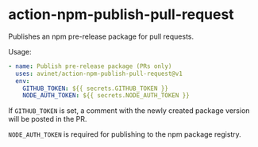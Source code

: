 # action-npm-publish-pull-request

Publishes an npm pre-release package for pull requests.

Usage:

```yaml
- name: Publish pre-release package (PRs only)
  uses: avinet/action-npm-publish-pull-request@v1
  env:
    GITHUB_TOKEN: ${{ secrets.GITHUB_TOKEN }}
    NODE_AUTH_TOKEN: ${{ secrets.NODE_AUTH_TOKEN }}
```

If `GITHUB_TOKEN` is set, a comment with the newly created package version will be posted in the PR.

`NODE_AUTH_TOKEN` is required for publishing to the npm package registry.
